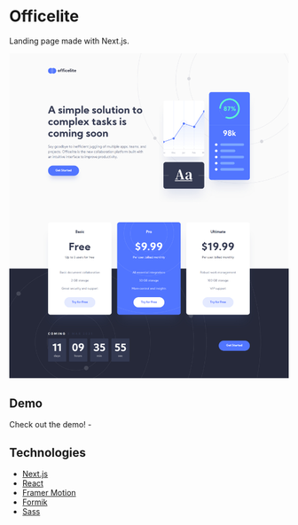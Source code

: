 # Officelite

Landing page made with Next.js.

![Design preview](preview.jpg)

## Demo

Check out the demo! - 

## Technologies

* [Next.js](https://vuejs.org/)
* [React](https://reactjs.org/)
* [Framer Motion](https://www.framer.com/motion/)
* [Formik](https://formik.org/)
* [Sass](https://sass-lang.com/)